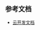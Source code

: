 ## 参考文档

- [云开发文档](https://developers.weixin.qq.com/miniprogram/dev/wxcloud/basis/getting-started.html)
